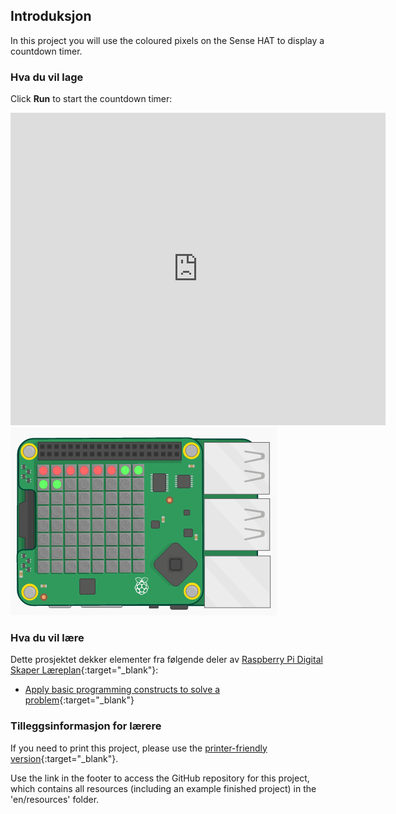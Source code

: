 ## Introduksjon

In this project you will use the coloured pixels on the Sense HAT to display a countdown timer.

### Hva du vil lage

Click **Run** to start the countdown timer:

<div class="trinket">
  <iframe src="https://trinket.io/embed/python/dfdfcc6814?outputOnly=true&start=result" width="600" height="500" frameborder="0" marginwidth="0" marginheight="0" allowfullscreen mark="crwd-mark">
</iframe> <img src="images/timer-final.png" />
</div>

### Hva du vil lære

Dette prosjektet dekker elementer fra følgende deler av [Raspberry Pi Digital Skaper Læreplan](http://rpf.io/curriculum){:target="_blank"}:

+ [Apply basic programming constructs to solve a problem](https://www.raspberrypi.org/curriculum/programming/builder){:target="_blank"}

### Tilleggsinformasjon for lærere

If you need to print this project, please use the [printer-friendly version](https://projects.raspberrypi.org/en/projects/countdown-timer/print){:target="_blank"}.

Use the link in the footer to access the GitHub repository for this project, which contains all resources (including an example finished project) in the 'en/resources' folder.